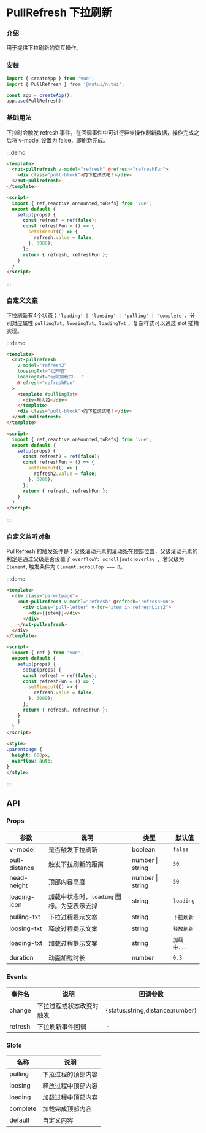 #  PullRefresh 下拉刷新

### 介绍

用于提供下拉刷新的交互操作。

### 安装

```javascript
import { createApp } from 'vue';
import { PullRefresh } from '@nutui/nutui';

const app = createApp();
app.use(PullRefresh);
```

### 基础用法

下拉时会触发 refresh 事件，在回调事件中可进行异步操作刷新数据，操作完成之后将 v-model 设置为 false，即刷新完成。

:::demo

```html
<template>
  <nut-pullrefresh v-model="refresh" @refresh="refreshFun">
    <div class="pull-block">向下拉试试吧！</div>
  </nut-pullrefresh>
</template>

<script>
  import { ref,reactive,onMounted,toRefs} from 'vue';
  export default {
    setup(props) {
      const refresh = ref(false);
      const refreshFun = () => {  
        setTimeout(() => {
          refresh.value = false;
        }, 3000);
      };
      return { refresh, refreshFun };
    }
  }
</script>

```
:::
### 自定义文案

下拉刷新有4个状态：`'loading' | 'loosing' | 'pulling' | 'complete'`，分别对应属性 `pullingTxt、loosingTxt、loadingTxt` ，复杂样式可以通过 slot 插槽实现。

:::demo

```html
<template>
  <nut-pullrefresh
    v-model="refresh2"
    loosingTxt="松开吧"
    loadingTxt="玩命加载中..."
    @refresh="refreshFun"
  >
    <template #pullingTxt>
      <div>用力拉</div>
    </template>
    <div class="pull-block">向下拉试试吧！</div>
  </nut-pullrefresh>
</template>

<script>
  import { ref,reactive,onMounted,toRefs} from 'vue';
  export default {
    setup(props) {
      const refresh2 = ref(false);
      const refreshFun = () => {  
        setTimeout(() => {
          refresh2.value = false;
        }, 3000);
      };
      return { refresh, refreshFun };
    }
  }
</script>

```
:::
### 自定义监听对象

PullRefresh 的触发条件是：父级滚动元素的滚动条在顶部位置，父级滚动元素的判定是通过父级是否设置了 `overflowY: scroll|auto|overlay `，若父级为 `Element`, 触发条件为 `Element.scrollTop === 0`。

:::demo

```html
<template>
  <div class="parentpage">
    <nut-pullrefresh v-model="refresh" @refresh="refreshFun">
      <div class="pull-letter" v-for="item in refreshList2">
        <div>{{item}}</div>
      </div>
    </nut-pullrefresh>
  </div>
</template>

<script>
  import { ref } from 'vue';
  export default {
    setup(props) {
      setup(props) {
      const refresh = ref(false);
      const refreshFun = () => {  
        setTimeout(() => {
          refresh.value = false;
        }, 3000);
      };
      return { refresh, refreshFun };
    }
    }
  }
</script>

<style>
.parentpage {
  height: 600px;
  overflow: auto;
}
</style>
```
:::

## API

### Props

| 参数         | 说明                             | 类型   | 默认值           |
|--------------|----------------------------------|--------|------------------|
| v-model        | 是否触发下拉刷新               | boolean | `false`                |
| pull-distance         | 触发下拉刷新的距离 | number \| string | `50`               |
| head-height | 顶部内容高度     | number \| string | `50`  |
| loading-icon         | 加载中状态时，`loading` 图标。为空表示去掉        | string | `loading`            |
| pulling-txt         | 下拉过程提示文案                       | string | `下拉刷新`            |
| loosing-txt         | 释放过程提示文案                       | string | `释放刷新`            |
| loading-txt        | 加载过程提示文案                         | string | `加载中...`                |
| duration       | 动画加载时长                         | number | `0.3 `               |

### Events

| 事件名 | 说明           | 回调参数     |
|--------|----------------|--------------|
| change  | 下拉过程或状态改变时触发 | {status:string,distance:number} |
| refresh  | 下拉刷新事件回调 | - |

### Slots

| 名称 | 说明           | 
|--------|----------------|
| pulling  | 下拉过程的顶部内容 |
| loosing  | 释放过程中顶部内容 |
| loading  | 加载过程中顶部内容 |
| complete  | 加载完成顶部内容 |
| default  | 自定义内容 |
